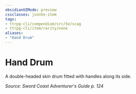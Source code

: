 ```yaml
---
obsidianUIMode: preview
cssclasses: json5e-item
tags:
- ttrpg-cli/compendium/src/5e/scag
- ttrpg-cli/item/rarity/none
aliases: 
- "Hand Drum"
---
```

# Hand Drum


A double-headed skin drum fitted with handles along its side.

*Source: Sword Coast Adventurer's Guide p. 124*